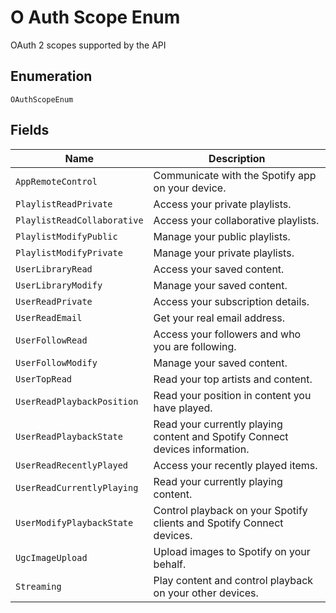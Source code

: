
# O Auth Scope Enum

OAuth 2 scopes supported by the API

## Enumeration

`OAuthScopeEnum`

## Fields

| Name | Description |
|  --- | --- |
| `AppRemoteControl` | Communicate with the Spotify app on your device. |
| `PlaylistReadPrivate` | Access your private playlists. |
| `PlaylistReadCollaborative` | Access your collaborative playlists. |
| `PlaylistModifyPublic` | Manage your public playlists. |
| `PlaylistModifyPrivate` | Manage your private playlists. |
| `UserLibraryRead` | Access your saved content. |
| `UserLibraryModify` | Manage your saved content. |
| `UserReadPrivate` | Access your subscription details. |
| `UserReadEmail` | Get your real email address. |
| `UserFollowRead` | Access your followers and who you are following. |
| `UserFollowModify` | Manage your saved content. |
| `UserTopRead` | Read your top artists and content. |
| `UserReadPlaybackPosition` | Read your position in content you have played. |
| `UserReadPlaybackState` | Read your currently playing content and Spotify Connect devices information. |
| `UserReadRecentlyPlayed` | Access your recently played items. |
| `UserReadCurrentlyPlaying` | Read your currently playing content. |
| `UserModifyPlaybackState` | Control playback on your Spotify clients and Spotify Connect devices. |
| `UgcImageUpload` | Upload images to Spotify on your behalf. |
| `Streaming` | Play content and control playback on your other devices. |

